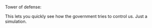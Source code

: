 Tower of defense:

This lets you quickly see how the government tries to control us. Just a simulation.
